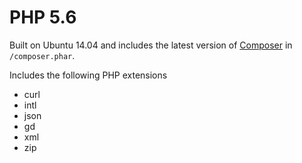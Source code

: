 # PHP 5.6

Built on Ubuntu 14.04 and includes the latest version of [Composer](https://getcomposer.org) in `/composer.phar`.

Includes the following PHP extensions
- curl
- intl
- json
- gd
- xml
- zip

